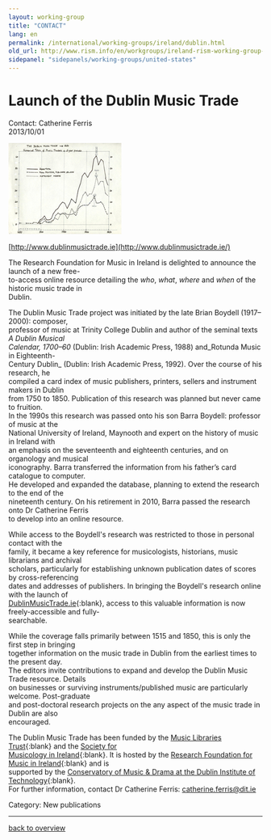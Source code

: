 ```yaml
---
layout: working-group
title: "CONTACT"
lang: en
permalink: /international/working-groups/ireland/dublin.html
old_url: http://www.rism.info/en/workgroups/ireland-rism-working-group-ireland/home/newsdetails/article/191/launch-of-the-dublin-music-trade.html
sidepanel: "sidepanels/working-groups/united-states"
---
```


# Launch of the Dublin Music Trade

Contact: Catherine Ferris  
 2013/10/01

[![](/resources-old-website/workgroups-images/csm_DMTgraph_5ae26d02c3.jpg)](/index.php?eID=tx_cms_showpic&file=3105&md5=e0d9631245f0fbb4ba2f4c5add004906ad6a019d&parameters%5B0%5D=YTo0OntzOjU6IndpZHRoIjtzOjQ6IjgwMG0iO3M6NjoiaGVpZ2h0IjtzOjM6IjYw&parameters%5B1%5D=MCI7czo3OiJib2R5VGFnIjtzOjQyOiI8Ym9keSBiZ0NvbG9yPSIjZmZmZmZmIiBz&parameters%5B2%5D=dHlsZT0ibWFyZ2luOjA7Ij4iO3M6NDoid3JhcCI7czozNzoiPGEgaHJlZj0iamF2&parameters%5B3%5D=YXNjcmlwdDpjbG9zZSgpOyI%2BIHwgPC9hPiI7fQ%3D%3D)



[http://www.dublinmusictrade.ie](http://www.dublinmusictrade.ie/)

The Research Foundation for Music in Ireland is delighted to announce the launch of a new free-  
to-access online resource detailing the _who_, _what_, _where_ and _when_ of the historic music trade in   
Dublin.

The Dublin Music Trade project was initiated by the late Brian Boydell (1917–2000): composer,   
professor of music at Trinity College Dublin and author of the seminal texts _A Dublin Musical   
Calendar, 1700–60_ (Dublin: Irish Academic Press, 1988) and_Rotunda Music in Eighteenth-  
Century Dublin_ (Dublin: Irish Academic Press, 1992). Over the course of his research, he   
compiled a card index of music publishers, printers, sellers and instrument makers in Dublin   
from 1750 to 1850. Publication of this research was planned but never came to fruition.  
In the 1990s this research was passed onto his son Barra Boydell: professor of music at the   
National University of Ireland, Maynooth and expert on the history of music in Ireland with   
an emphasis on the seventeenth and eighteenth centuries, and on organology and musical   
iconography. Barra transferred the information from his father’s card catalogue to computer.   
He developed and expanded the database, planning to extend the research to the end of the   
nineteenth century. On his retirement in 2010, Barra passed the research onto Dr Catherine Ferris   
to develop into an online resource.

While access to the Boydell's research was restricted to those in personal contact with the   
family, it became a key reference for musicologists, historians, music librarians and archival   
scholars, particularly for establishing unknown publication dates of scores by cross-referencing   
dates and addresses of publishers. In bringing the Boydell's research online with the launch of   
[DublinMusicTrade.ie](http://www.dublinmusictrade.ie/){:blank}, access to this valuable information is now freely-accessible and fully-  
searchable.

While the coverage falls primarily between 1515 and 1850, this is only the first step in bringing   
together information on the music trade in Dublin from the earliest times to the present day.  
The editors invite contributions to expand and develop the Dublin Music Trade resource. Details   
on businesses or surviving instruments/published music are particularly welcome. Post-graduate   
and post-doctoral research projects on the any aspect of the music trade in Dublin are also   
encouraged.

The Dublin Music Trade has been funded by the [Music Libraries Trust](http://www.iaml.info/iaml-uk-irl/mlt/){:blank} and the [Society for   
Musicology in Ireland](http://www.musicologyireland.com/){:blank}. It is hosted by the [Research Foundation for Music in Ireland](http://musicresearch.ie/){:blank} and is   
supported by the [Conservatory of Music & Drama at the Dublin Institute of Technology](http://www.dit.ie/conservatory/){:blank}.  
For further information, contact Dr Catherine Ferris: [catherine.ferris@dit.ie](mailto:catherine.ferris@dit.ie "Opens window for sending email")





 Category: New publications   

* * *

[back to overview](/en/workgroups/ireland-rism-working-group-ireland/home.html)